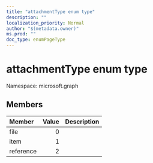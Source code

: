 ```yaml
---
title: "attachmentType enum type"
description: ""
localization_priority: Normal
author: "$(metadata.owner)"
ms.prod: ""
doc_type: enumPageType
---
```


# attachmentType enum type

Namespace: microsoft.graph

## Members

| Member    | Value | Description |
| :-------- | ----: | :---------- |
| file      | 0     |             |
| item      | 1     |             |
| reference | 2     |             |
